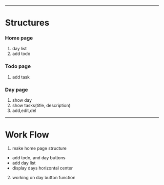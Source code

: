 

* * *
# Structures

### Home page
1. day list 
2. add todo 
 

### Todo page
1. add task


### Day page
1. show day
2. show tasks(title, description)
3. add,edit,del 

* * *
# Work Flow
1. make home page structure
* add todo, and day buttons 
* add day list 
* display days horizontal center
2. working on day button function
